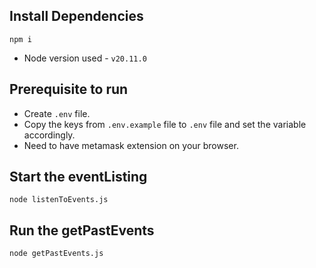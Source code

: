## Install Dependencies
`npm i`
-  Node version used - `v20.11.0`

## Prerequisite to run
- Create `.env` file.
- Copy the keys from `.env.example` file to `.env` file and set the variable accordingly.
- Need to have metamask extension on your browser.

## Start the eventListing
`node listenToEvents.js`

## Run the getPastEvents
`node getPastEvents.js`